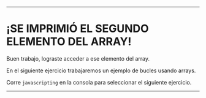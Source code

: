 ---

# ¡SE IMPRIMIÓ EL SEGUNDO ELEMENTO DEL ARRAY!

Buen trabajo, lograste acceder a ese elemento del array.

En el siguiente ejercicio trabajaremos un ejemplo de bucles usando arrays.

Corre `javascripting` en la consola para seleccionar el siguiente ejercicio.

---